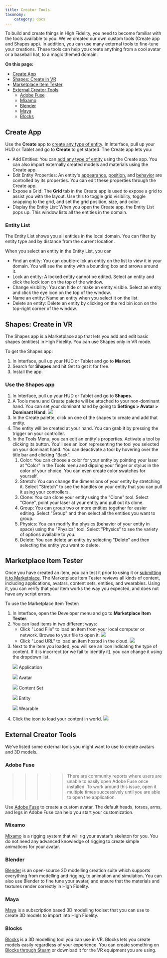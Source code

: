 ```yaml
---
title: Creator Tools
taxonomy:
    category: docs
---
```


To build and create things in High Fidelity, you need to become familiar with the tools available to you. We've created our own custom tools (Create app and Shapes app). In addition, you can use many external tools to fine-tune your creations. These tools can help you create anything from a cool avatar or a baseball hat, to a magic themed domain.

**On this page:**
+ [Create App](#create-app)
+ [Shapes: Create in VR](#shapes-create-in-vr)
+ [Marketplace Item Tester](#marketplace-item-tester)
+ [External Creator Tools](#avatar-creator-tools)
  + [Adobe Fuse](#adobe-fuse)
  + [Mixamo](#mixamo)
  + [Blender](#blender)
  + [Maya](#maya)
  + [Blocks](#blocks)


## Create App

Use the **Create** app to [create any type of entity](../entities/create-entities). In Interface, pull up your HUD or Tablet and go to **Create** to get started. The Create app lets you:

+ Add Entities: You can [add any type of entity](../entities/create-entities) using the Create app. You can also import externally created models and materials using the Create app. 
+ Edit Entity Properties: An entity's [appearance](../entities/entity-appearance), [position](../entities/entity-appearance#move-an-entity), and [behavior](../entities/entity-behavior) are controlled by its properties. You can edit these properties through the Create app. 
+ Expose a Grid: The **Grid** tab in the Create app is used to expose a grid to assist you with the layout. Use this to toggle grid visibility, toggle snapping to the grid, and set the grid position, size, and color.
+ Display the Entity List: When you open the Create app, the Entity List pops up. This window lists all the entities in the domain. 

### Entity List

The Entity List shows you all entities in the local domain. You can filter by entity type and by distance from the current location. 

When you select an entity in the Entity List, you can
+ Find an entity: You can double-click an entity on the list to view it in your domain. You will see the entity with a bounding box and arrows around it. 
+ Lock an entity: A locked entity cannot be edited. Select an entity and click the lock icon on the top of the window.  
+ Change visibility: You can hide or make an entity visible. Select an entity and click the eye icon on the top of the window.
+ Name an entity: Name an entity when you select it on the list.
+ Delete an entity: Delete an entity by clicking on the red bin icon on the top-right corner of the window. 

## Shapes: Create in VR

The Shapes app is a Marketplace app that lets you add and edit basic shapes (entities) in High Fidelity. You can use Shapes only in VR mode. 

To get the Shapes app: 
1. In Interface, pull up your HUD or Tablet and go to **Market**. 
2. Search for **Shapes** and hit Get to get it for free. 
3. Install the app. 

### Use the Shapes app
1. In Interface, pull up your HUD or Tablet and go to **Shapes**.
2. A Tools menu and Create palette will be attached to your non-dominant hand. You can set your dominant hand by going to **Settings > Avatar > Dominant Hand**. ![](dom-hand.PNG)
3. In the Create palette, click on one of the shapes to create and add that entity. 
4. The entity will be created at your hand. You can grab it by pressing the trigger on your controller. 
5. In the Tools Menu, you can edit an entity's properties. Activate a tool by clicking its button. You'll see an icon representing the tool you selected on your dominant hand. You can deactivate a tool by hovering over the title bar and clicking "Back".
   1. Color: You can choose a color for your entity by pointing your laser at "Color" in the Tools menu and dipping your finger or stylus in the color of your choice. You can even create color swatches for yourself. 
   2. Stretch: You can change the dimensions of your entity by stretching it. Select "Stretch" to see the handles on your entity that you can pull it using your controllers. 
   3. Clone: You can clone your entity using the "Clone" tool. Select "Clone", point your laser at your entity and pull out its clone. 
   4. Group: You can group two or more entities together for easier editing. Select "Group" and then select all the entities you want to group. 
   5. Physics: You can modify the physics (behavior of your entity in space) using the "Physics" tool. Select "Physics" to see the variety of options available to you. 
   6. Delete: You can delete an entity by selecting "Delete" and then selecting the entity you want to delete. 

## Marketplace Item Tester
Once you have created an item, you can test it prior to using it or [submitting it to Marketplace](../../sell/add-item). The Marketplace Item Tester reviews all kinds of content, including applications, avatars, content sets, entities, and wearables. Using it, you can verify that your item works the way you expected, and does not have any script errors.

To use the Marketplace Item Tester:
1. In Interface, open the Developer menu and go to **Marketplace Item Tester**.
2. You can load items in two different ways:
    - Click "Load File" to load an item from your local computer or network. Browse to your file to open it. ![](load-file.png)
    - Click "Load URL" to load an item hosted in the cloud. ![](load-url.png)
3. Next to the item you loaded, you will see an icon indicating the type of content. If it is incorrect (or we fail to identify it), you can change it using the dropdown list.
    <p><img src="../../../user/pages/03.create/01.tools/application-icon.png" style="display: inline; margin: 0;" /> Application</p>
    <p><img src="../../../user/pages/03.create/01.tools/avatar-icon.png" style="display: inline; margin: 0;" /> Avatar</p>
    <p><img src="../../../user/pages/03.create/01.tools/content-set-icon.png" style="display: inline; margin: 0;" /> Content Set</p>
    <p><img src="../../../user/pages/03.create/01.tools/entity-icon.png" style="display: inline; margin: 0;" /> Entity</p>
    <p><img src="../../../user/pages/03.create/01.tools/wearable-icon.png" style="display: inline; margin: 0;" /> Wearable</p>
4. Click the icon to load your content in world. ![](test-item.png)


## External Creator Tools

We've listed some external tools you might want to use to create avatars and 3D models. 

### Adobe Fuse
>>>>>There are community reports where users are unable to easily open Adobe Fuse once installed. To work around this issue, open it multiple times successively until you are able to open the application.

Use [Adobe Fuse]((https://www.adobe.com/in/products/fuse.html)) to create a custom avatar. The default heads, torsos, arms, and legs in Adobe Fuse can help you start your customization.

### Mixamo

[Mixamo]((https://www.mixamo.com/#/)) is a rigging system that will rig your avatar's skeleton for you. You do not need any advanced knowledge of rigging to create simple animations for your avatar. 

### Blender

[Blender](https://www.blender.org/) is an open-source 3D modelling creation suite which supports everything from modelling and rigging, to animation and simulation. You can also use Blender to fine tune your avatar, and ensure that the materials and textures render correctly in High Fidelity. 

###  Maya

[Maya](https://www.autodesk.in/products/maya/overview) is a subscription based 3D modelling toolset that you can use to create 3D models to import into High Fidelity. 

### Blocks

[Blocks](https://vr.google.com/blocks/) is a 3D modelling tool you can use in VR. Blocks lets you create models easily regardless of your experience. You can create something on [Blocks through Steam](http://store.steampowered.com/app/533970/Blocks_by_Google/) or download it for the VR equipment you are using.


